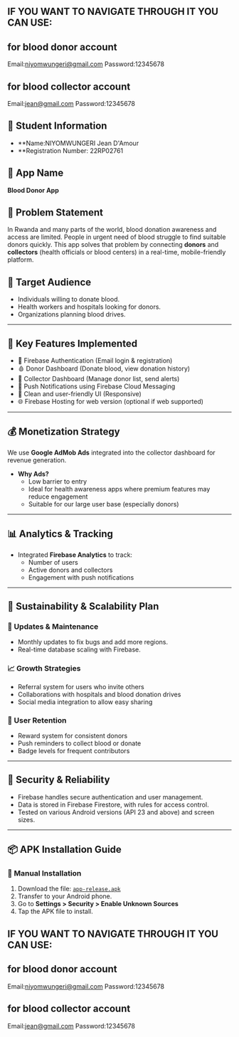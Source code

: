 IF YOU WANT TO NAVIGATE THROUGH IT YOU CAN USE:
--------------------------------------------
for blood donor account 
---------------------
Email:niyomwungeri@gmail.com 
Password:12345678

for blood collector account 
------------------------
Email:jean@gmail.com 
Password:12345678



## 👤 Student Information
- **Name:NIYOMWUNGERI Jean D'Amour
- **Registration Number: 22RP02761

## 📱 App Name
**Blood Donor App**

## 🧩 Problem Statement
In Rwanda and many parts of the world, blood donation awareness and access are limited. People in urgent need of blood struggle to find suitable donors quickly. This app solves that problem by connecting **donors** and **collectors** (health officials or blood centers) in a real-time, mobile-friendly platform.

## 🎯 Target Audience
- Individuals willing to donate blood.
- Health workers and hospitals looking for donors.
- Organizations planning blood drives.

---

## 🚀 Key Features Implemented
- 🔐 Firebase Authentication (Email login & registration)
- 🩸 Donor Dashboard (Donate blood, view donation history)
- 🏥 Collector Dashboard (Manage donor list, send alerts)
- 🔄 Push Notifications using Firebase Cloud Messaging
- 🎨 Clean and user-friendly UI (Responsive)
- 🌐 Firebase Hosting for web version (optional if web supported)

---

## 💰 Monetization Strategy
We use **Google AdMob Ads** integrated into the collector dashboard for revenue generation.

- **Why Ads?**
  - Low barrier to entry
  - Ideal for health awareness apps where premium features may reduce engagement
  - Suitable for our large user base (especially donors)

---

## 📊 Analytics & Tracking
- Integrated **Firebase Analytics** to track:
  - Number of users
  - Active donors and collectors
  - Engagement with push notifications

---

## 🌱 Sustainability & Scalability Plan

### 🔁 Updates & Maintenance
- Monthly updates to fix bugs and add more regions.
- Real-time database scaling with Firebase.

### 📈 Growth Strategies
- Referral system for users who invite others
- Collaborations with hospitals and blood donation drives
- Social media integration to allow easy sharing

### 🔁 User Retention
- Reward system for consistent donors
- Push reminders to collect blood or donate
- Badge levels for frequent contributors

---

## 🔐 Security & Reliability
- Firebase handles secure authentication and user management.
- Data is stored in Firebase Firestore, with rules for access control.
- Tested on various Android versions (API 23 and above) and screen sizes.

---

## 📦 APK Installation Guide

### 🔹 Manual Installation
1. Download the file: [`app-release.apk`](./app-release.apk)
2. Transfer to your Android phone.
3. Go to **Settings > Security > Enable Unknown Sources**
4. Tap the APK file to install.

IF YOU WANT TO NAVIGATE THROUGH IT YOU CAN USE:
--------------------------------------------
for blood donor account 
---------------------
Email:niyomwungeri@gmail.com 
Password:12345678

for blood collector account 
------------------------
Email:jean@gmail.com 
Password:12345678


